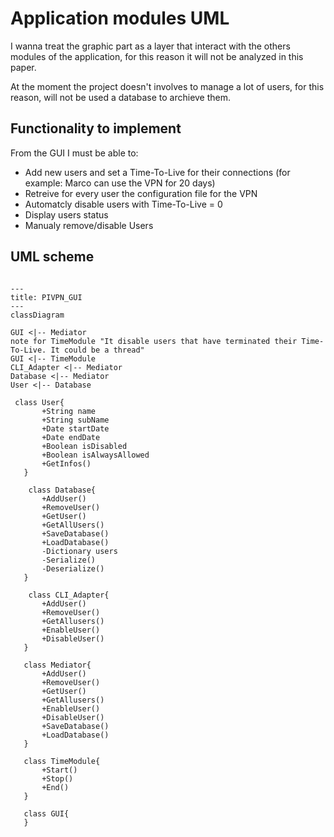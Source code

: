 # Application modules UML

I wanna treat the graphic part as a layer that interact with the others modules of the application,
for this reason it will not be analyzed in this paper.

At the moment the project doesn't involves to manage a lot of users, for this reason, will not be 
used a database to archieve them.

## Functionality to implement

From the GUI I must be able to:

- Add new users and set a Time-To-Live for their connections (for example: Marco
   can use the VPN for 20 days)
- Retreive for every user the configuration file for the VPN
- Automatcly disable users with Time-To-Live = 0
- Display users status
- Manualy remove/disable Users

 ## UML scheme

 ``` mermaid

 ---
 title: PIVPN_GUI
 ---
 classDiagram

GUI <|-- Mediator
note for TimeModule "It disable users that have terminated their Time-To-Live. It could be a thread"
GUI <|-- TimeModule
CLI_Adapter <|-- Mediator
Database <|-- Mediator
User <|-- Database

  class User{
        +String name
        +String subName
        +Date startDate
        +Date endDate
        +Boolean isDisabled
        +Boolean isAlwaysAllowed
        +GetInfos()
    }

     class Database{
        +AddUser()
        +RemoveUser()
        +GetUser()
        +GetAllUsers()
        +SaveDatabase()
        +LoadDatabase()
        -Dictionary users
        -Serialize()
        -Deserialize()
    }

     class CLI_Adapter{
        +AddUser()
        +RemoveUser()
        +GetAllusers()
        +EnableUser()
        +DisableUser()
    }

    class Mediator{
        +AddUser()
        +RemoveUser()
        +GetUser()
        +GetAllusers()
        +EnableUser()
        +DisableUser()
        +SaveDatabase()
        +LoadDatabase()
    }

    class TimeModule{
        +Start()
        +Stop()
        +End()
    }

    class GUI{
    }

 ```
